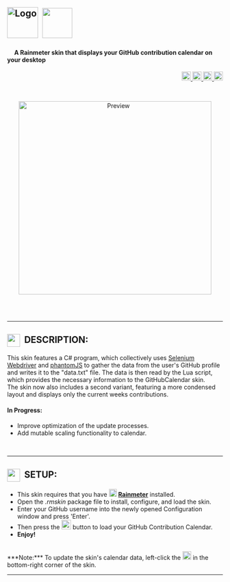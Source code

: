 <img src="https://cloud.githubusercontent.com/assets/16360374/18583398/322d04ba-7bbf-11e6-9964-c1958021561a.png" height="72" title="Logo">&nbsp; <img src="https://cloud.githubusercontent.com/assets/16360374/18583620/88d68768-7bc0-11e6-9baa-2380731c2bd0.png" height="70">
------------------------------------------------------------------------------------------------------------------------
#### &nbsp;&nbsp;&nbsp;&nbsp; A Rainmeter skin that displays your GitHub contribution calendar on your desktop  

<p align="right">
  <a href="https://badge.fury.io/gh/JonSn0w%2FGitHubCalendar">
      <img src="https://badge.fury.io/gh/JonSn0w%2FGitHubCalendar.svg" height="21" alt="version" >
  </a>
  <a href="https://github.com/JonSn0w/GitHubCalendar/issues">
    <img src="https://img.shields.io/github/issues-raw/JonSn0w/GithubCalendar.svg?maxAge=25920000" height="21" title="Issues">
  </a>
  <a href="https://gitter.im/Atomic-Design-UI/Lobby">
        <img src="https://badges.gitter.im/GithubCalendar/Lobby.svg" height="21" title="Gitter">
  </a>
  <span class="badge-paypal"><a href="https://www.paypal.com/cgi-bin/webscr?cmd=_s-xclick&hosted_button_id=E6RKPR34SH6CU" title="Donate to this project using Paypal">
 <img src="https://img.shields.io/badge/paypal-donate-yellow.svg" height="21" title="Donate"></a></span>
</p>

<br>
  <p align="center">
  <img src="https://github.com/JonSn0w/GitHubCalendar/blob/master/@Resources/preview/Preview.gif" height="450" title="Preview">
  </p>
  <br>
<br>

*********************************************************************************************************  

## <img src="https://cloud.githubusercontent.com/assets/16360374/19178643/6c5d0f2c-8c09-11e6-9188-4d509b26daa5.png" height="30" align="absmiddle">&nbsp;&nbsp;DESCRIPTION:  
  This skin features a C# program, which collectively uses [Selenium Webdriver](http://www.seleniumhq.org/projects/webdriver/) and [phantomJS](http://phantomjs.org) to gather the data from the user's GitHub profile and writes it to the "data.txt" file. The data is then read by the Lua script, which provides the necessary information to the GitHubCalendar skin.  
  The skin now also includes a second variant, featuring a more condensed layout and displays only the current weeks contributions.  
 
#### In Progress:  
  * Improve optimization of the update processes.   
  * Add mutable scaling functionality to calendar.  
<br>
  
*********************************************************************************************************

## <img src="https://cloud.githubusercontent.com/assets/16360374/19178642/68628960-8c09-11e6-9a94-cd8461164666.png" height="30" align="absmiddle">&nbsp;&nbsp;SETUP:  
  * This skin requires that you have <img src="https://cloud.githubusercontent.com/assets/16360374/19179032/edf61afc-8c0d-11e6-897e-4f272410e316.png" height="18">&nbsp;[**Rainmeter**](https://www.rainmeter.net/) installed.
  * Open the *.rmskin* package file to install, configure, and load the skin.
  * Enter your GitHub username into the newly opened Configuration window and press 'Enter'.
  * Then press the <img src="https://cloud.githubusercontent.com/assets/16360374/19801400/f0106b1a-9cb3-11e6-934a-2b220a70cdb0.png" height="22">&nbsp;button to load your GitHub Contribution Calendar.
  * **Enjoy!**  
<br>
  ***Note:*** To update the skin's calendar data, left-click the <img src="https://cloud.githubusercontent.com/assets/16360374/18584256/670cf186-7bc4-11e6-9cae-a1e8b5f454ea.png" height="20"> in the bottom-right corner of the skin.
<br/>

*********************************************************************************************************  
